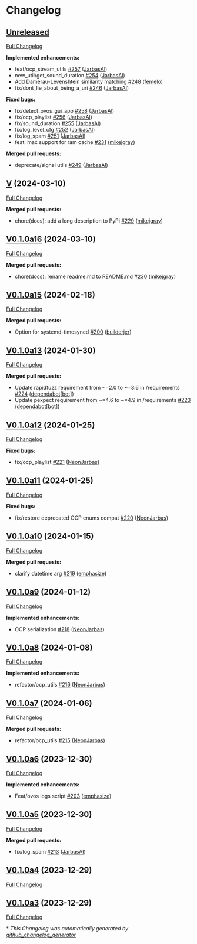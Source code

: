 # Changelog

## [Unreleased](https://github.com/OpenVoiceOS/ovos-utils/tree/HEAD)

[Full Changelog](https://github.com/OpenVoiceOS/ovos-utils/compare/V...HEAD)

**Implemented enhancements:**

- feat/ocp\_stream\_utils [\#257](https://github.com/OpenVoiceOS/ovos-utils/pull/257) ([JarbasAl](https://github.com/JarbasAl))
- new\_util/get\_sound\_duration [\#254](https://github.com/OpenVoiceOS/ovos-utils/pull/254) ([JarbasAl](https://github.com/JarbasAl))
- Add Damerau-Levenshtein similarity matching [\#248](https://github.com/OpenVoiceOS/ovos-utils/pull/248) ([femelo](https://github.com/femelo))
- fix/dont\_lie\_about\_being\_a\_uri [\#246](https://github.com/OpenVoiceOS/ovos-utils/pull/246) ([JarbasAl](https://github.com/JarbasAl))

**Fixed bugs:**

- fix/detect\_ovos\_gui\_app [\#258](https://github.com/OpenVoiceOS/ovos-utils/pull/258) ([JarbasAl](https://github.com/JarbasAl))
- fix/ocp\_playlist [\#256](https://github.com/OpenVoiceOS/ovos-utils/pull/256) ([JarbasAl](https://github.com/JarbasAl))
- fix/sound\_duration [\#255](https://github.com/OpenVoiceOS/ovos-utils/pull/255) ([JarbasAl](https://github.com/JarbasAl))
- fix/log\_level\_cfg [\#252](https://github.com/OpenVoiceOS/ovos-utils/pull/252) ([JarbasAl](https://github.com/JarbasAl))
- fix/log\_spam [\#251](https://github.com/OpenVoiceOS/ovos-utils/pull/251) ([JarbasAl](https://github.com/JarbasAl))
- feat: mac support for ram cache [\#231](https://github.com/OpenVoiceOS/ovos-utils/pull/231) ([mikejgray](https://github.com/mikejgray))

**Merged pull requests:**

- deprecate/signal utils [\#249](https://github.com/OpenVoiceOS/ovos-utils/pull/249) ([JarbasAl](https://github.com/JarbasAl))

## [V](https://github.com/OpenVoiceOS/ovos-utils/tree/V) (2024-03-10)

[Full Changelog](https://github.com/OpenVoiceOS/ovos-utils/compare/V0.1.0a16...V)

**Merged pull requests:**

- chore\(docs\): add a long description to PyPi [\#229](https://github.com/OpenVoiceOS/ovos-utils/pull/229) ([mikejgray](https://github.com/mikejgray))

## [V0.1.0a16](https://github.com/OpenVoiceOS/ovos-utils/tree/V0.1.0a16) (2024-03-10)

[Full Changelog](https://github.com/OpenVoiceOS/ovos-utils/compare/V0.1.0a15...V0.1.0a16)

**Merged pull requests:**

- chore\(docs\): rename readme.md to README.md [\#230](https://github.com/OpenVoiceOS/ovos-utils/pull/230) ([mikejgray](https://github.com/mikejgray))

## [V0.1.0a15](https://github.com/OpenVoiceOS/ovos-utils/tree/V0.1.0a15) (2024-02-18)

[Full Changelog](https://github.com/OpenVoiceOS/ovos-utils/compare/V0.1.0a13...V0.1.0a15)

**Merged pull requests:**

- Option for systemd-timesyncd [\#200](https://github.com/OpenVoiceOS/ovos-utils/pull/200) ([builderjer](https://github.com/builderjer))

## [V0.1.0a13](https://github.com/OpenVoiceOS/ovos-utils/tree/V0.1.0a13) (2024-01-30)

[Full Changelog](https://github.com/OpenVoiceOS/ovos-utils/compare/V0.1.0a12...V0.1.0a13)

**Merged pull requests:**

- Update rapidfuzz requirement from ~=2.0 to ~=3.6 in /requirements [\#224](https://github.com/OpenVoiceOS/ovos-utils/pull/224) ([dependabot[bot]](https://github.com/apps/dependabot))
- Update pexpect requirement from ~=4.6 to ~=4.9 in /requirements [\#223](https://github.com/OpenVoiceOS/ovos-utils/pull/223) ([dependabot[bot]](https://github.com/apps/dependabot))

## [V0.1.0a12](https://github.com/OpenVoiceOS/ovos-utils/tree/V0.1.0a12) (2024-01-25)

[Full Changelog](https://github.com/OpenVoiceOS/ovos-utils/compare/V0.1.0a11...V0.1.0a12)

**Fixed bugs:**

- fix/ocp\_playlist [\#221](https://github.com/OpenVoiceOS/ovos-utils/pull/221) ([NeonJarbas](https://github.com/NeonJarbas))

## [V0.1.0a11](https://github.com/OpenVoiceOS/ovos-utils/tree/V0.1.0a11) (2024-01-25)

[Full Changelog](https://github.com/OpenVoiceOS/ovos-utils/compare/V0.1.0a10...V0.1.0a11)

**Fixed bugs:**

- fix/restore deprecated OCP enums compat [\#220](https://github.com/OpenVoiceOS/ovos-utils/pull/220) ([NeonJarbas](https://github.com/NeonJarbas))

## [V0.1.0a10](https://github.com/OpenVoiceOS/ovos-utils/tree/V0.1.0a10) (2024-01-15)

[Full Changelog](https://github.com/OpenVoiceOS/ovos-utils/compare/V0.1.0a9...V0.1.0a10)

**Merged pull requests:**

- clarify datetime arg [\#219](https://github.com/OpenVoiceOS/ovos-utils/pull/219) ([emphasize](https://github.com/emphasize))

## [V0.1.0a9](https://github.com/OpenVoiceOS/ovos-utils/tree/V0.1.0a9) (2024-01-12)

[Full Changelog](https://github.com/OpenVoiceOS/ovos-utils/compare/V0.1.0a8...V0.1.0a9)

**Implemented enhancements:**

- OCP serialization [\#218](https://github.com/OpenVoiceOS/ovos-utils/pull/218) ([NeonJarbas](https://github.com/NeonJarbas))

## [V0.1.0a8](https://github.com/OpenVoiceOS/ovos-utils/tree/V0.1.0a8) (2024-01-08)

[Full Changelog](https://github.com/OpenVoiceOS/ovos-utils/compare/V0.1.0a7...V0.1.0a8)

**Implemented enhancements:**

- refactor/ocp\_utils [\#216](https://github.com/OpenVoiceOS/ovos-utils/pull/216) ([NeonJarbas](https://github.com/NeonJarbas))

## [V0.1.0a7](https://github.com/OpenVoiceOS/ovos-utils/tree/V0.1.0a7) (2024-01-06)

[Full Changelog](https://github.com/OpenVoiceOS/ovos-utils/compare/V0.1.0a6...V0.1.0a7)

**Merged pull requests:**

- refactor/ocp\_utils [\#215](https://github.com/OpenVoiceOS/ovos-utils/pull/215) ([NeonJarbas](https://github.com/NeonJarbas))

## [V0.1.0a6](https://github.com/OpenVoiceOS/ovos-utils/tree/V0.1.0a6) (2023-12-30)

[Full Changelog](https://github.com/OpenVoiceOS/ovos-utils/compare/V0.1.0a5...V0.1.0a6)

**Implemented enhancements:**

- Feat/ovos logs script [\#203](https://github.com/OpenVoiceOS/ovos-utils/pull/203) ([emphasize](https://github.com/emphasize))

## [V0.1.0a5](https://github.com/OpenVoiceOS/ovos-utils/tree/V0.1.0a5) (2023-12-30)

[Full Changelog](https://github.com/OpenVoiceOS/ovos-utils/compare/V0.1.0a4...V0.1.0a5)

**Merged pull requests:**

- fix/log\_spam [\#213](https://github.com/OpenVoiceOS/ovos-utils/pull/213) ([JarbasAl](https://github.com/JarbasAl))

## [V0.1.0a4](https://github.com/OpenVoiceOS/ovos-utils/tree/V0.1.0a4) (2023-12-29)

[Full Changelog](https://github.com/OpenVoiceOS/ovos-utils/compare/V0.1.0a3...V0.1.0a4)

## [V0.1.0a3](https://github.com/OpenVoiceOS/ovos-utils/tree/V0.1.0a3) (2023-12-29)

[Full Changelog](https://github.com/OpenVoiceOS/ovos-utils/compare/V0.0.38...V0.1.0a3)



\* *This Changelog was automatically generated by [github_changelog_generator](https://github.com/github-changelog-generator/github-changelog-generator)*
